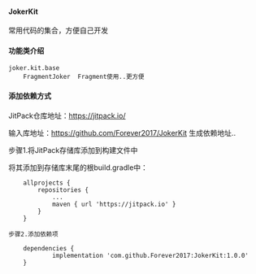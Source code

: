 #### JokerKit
常用代码的集合，方便自己开发


#### 功能类介绍
	joker.kit.base
		FragmentJoker  Fragment使用..更方便


#### 添加依赖方式
JitPack仓库地址：https://jitpack.io/

输入库地址：https://github.com/Forever2017/JokerKit 生成依赖地址..

   步骤1.将JitPack存储库添加到构建文件中

   将其添加到存储库末尾的根build.gradle中：

		allprojects {
			repositories {
				...
				maven { url 'https://jitpack.io' }
			}
		}
	
	步骤2.添加依赖项

		dependencies {
				implementation 'com.github.Forever2017:JokerKit:1.0.0'
		}

		
